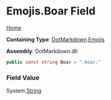 # Emojis\.Boar Field

[Home](../../../README.md)

**Containing Type**: [DotMarkdown](../../README.md)\.[Emojis](../README.md)

**Assembly**: DotMarkdown\.dll

```csharp
public const string Boar = ":boar:"
```

### Field Value

System\.[String](https://docs.microsoft.com/en-us/dotnet/api/system.string)